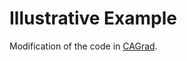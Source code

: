 # Illustrative Example

Modification of the code in [CAGrad](https://github.com/Cranial-XIX/CAGrad).